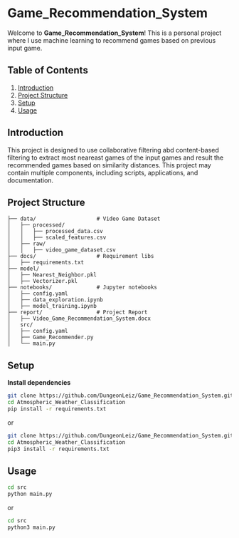 # Game_Recommendation_System

Welcome to **Game_Recommendation_System**! This is a personal project where I use machine learning to recommend games based on previous input game.

## Table of Contents
1. [Introduction](#introduction)
2. [Project Structure](#project-structure)
3. [Setup](#setup)
4. [Usage](#usage)

## Introduction

This project is designed to use collaborative filtering abd content-based filtering to extract most neareast games of the input games and result the recommended games based on similarity distances. This project may contain multiple components, including scripts, applications, and documentation.

## Project Structure

```
├── data/                   # Video Game Dataset
│   ├── processed/
│   │   ├── processed_data.csv
│   │   ├── scaled_features.csv
│   ├── raw/
│   │   ├── video_game_dataset.csv
├── docs/                   # Requirement libs
│   ├── requirements.txt
├── model/
│   ├── Nearest_Neighbor.pkl   
│   ├── Vectorizer.pkl                     
├── notebooks/              # Jupyter notebooks
│   ├── config.yaml
│   ├── data_exploration.ipynb
│   ├── model_training.ipynb
├── report/                 # Project Report
│   ├── Video_Game_Recommendation_System.docx
│   src/
│   ├── config.yaml
│   ├── Game_Recommender.py
│   └── main.py
```

## Setup

**Install dependencies**
   ```bash
   git clone https://github.com/DungeonLeiz/Game_Recommendation_System.git
   cd Atmospheric_Weather_Classification
   pip install -r requirements.txt
   ```
   or 
   ```bash
   git clone https://github.com/DungeonLeiz/Game_Recommendation_System.git
   cd Atmospheric_Weather_Classification
   pip3 install -r requirements.txt
   ```

## Usage

   ```bash
   cd src
   python main.py
   ```
   or 
   ```bash
   cd src
   python3 main.py
   ```
